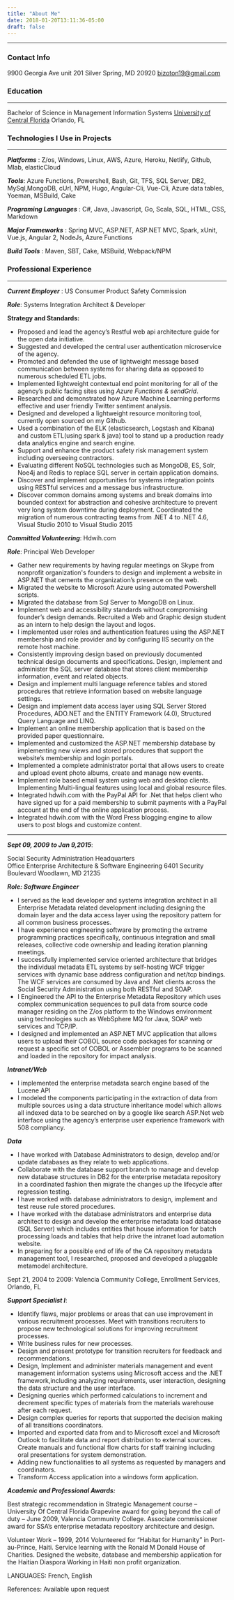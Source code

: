 ```yaml
---
title: "About Me"
date: 2018-01-20T13:11:36-05:00
draft: false
---
```

---
### Contact Info
9900 Georgia Ave unit 201
Silver Spring, MD 20920 
bizoton19@gmail.com

### Education
---
Bachelor of Science in Management Information Systems
 [University of Central Florida](https://www.ucf.edu) Orlando, FL

### Technologies I Use in Projects
---
***Platforms*** :  Z/os, Windows, Linux, AWS, Azure, Heroku, Netlify, Github, Mlab, elasticCloud

***Tools***: Azure Functions, Powershell, Bash, Git, TFS, SQL Server, DB2, MySql,MongoDB, cUrl, NPM, Hugo, Angular-Cli, Vue-Cli, Azure data tables, Yoeman, MSBuild, Cake

***Programing Languages*** : C#, Java, Javascript, Go, Scala, SQL, HTML, CSS, Markdown

***Major Frameworks*** : Spring MVC, ASP.NET, ASP.NET MVC, Spark, xUnit, Vue.js, Angular 2, NodeJs, Azure Functions

***Build Tools*** : Maven, SBT, Cake, MSBuild, Webpack/NPM

### Professional Experience
---

***Current Employer*** : US Consumer Product Safety Commission

***Role***: Systems Integration Architect & Developer

**Strategy and Standards:**

* Proposed and lead the agency’s Restful web api architecture guide for the open data initiative.
* Suggested and developed the central user authentication microservice of the agency.
* Promoted and defended the use of lightweight message based communication between systems for sharing data as opposed to numerous scheduled ETL jobs.
* Implemented lightweight contextual end point monitoring for all of the agency’s public facing sites using *Azure Functions & sendGrid*.
* Researched and demonstrated how Azure Machine Learning performs effective and user friendly Twitter sentiment analysis.
* Designed and developed a lightweight resource monitoring tool, currently open sourced on my Github.
* Used a combination of the ELK (elasticsearch, Logstash and Kibana) and custom ETL(using spark & java) tool to stand up a production ready data analytics engine and search engine.
* Support and enhance the product safety risk management system including overseeing contractors.
* Evaluating different NoSQL technologies such as MongoDB, ES, Solr, Noe4j and Redis to replace SQL server in certain application domains.
* Discover and implement opportunities for systems integration points using RESTful services and a message bus infrastructure. 
* Discover common domains among systems and break domains into bounded context for abstraction and cohesive architecture to prevent very long system downtime during deployment.
Coordinated the migration of numerous contracting teams from .NET 4 to .NET 4.6, Visual Studio 2010 to Visual Studio 2015

***Committed Volunteering***: Hdwih.com 

***Role***: Principal Web Developer

* Gather new requirements by having regular meetings on Skype from nonprofit organization's founders to design and implement a website in ASP.NET that cements the organization’s presence on the web. 
* Migrated the website to Microsoft Azure using automated Powershell scripts.
* Migrated the database from Sql Server to MongoDB on Linux.
* Implement web and accessibility standards without compromising founder’s design demands. Recruited a Web and Graphic design student as an intern to help design the layout and logos.
* I implemented user roles and authentication features using the ASP.NET membership and role provider and by configuring IIS security on the remote host machine.
* Consistently improving design based on previously documented technical design documents and specifications.
Design, implement and administer the SQL server database that stores client membership information, event and related objects.
* Design and implement multi language reference tables and stored procedures that retrieve information based on website language settings.
* Design and implement data access layer using SQL Server Stored Procedures, ADO.NET and the ENTITY Framework (4.0), Structured Query Language and LINQ.
* Implement an online membership application that is based on the provided paper questionnaire. 
* Implemented and customized the ASP.NET membership database by implementing new views and stored procedures that support the website’s membership and login portals.
* Implemented a complete administrator portal that allows users to create and upload event photo albums, create and manage new events.
* Implement role based email system using web and desktop clients. 
Implementing Multi-lingual features using local and global resource files. 
* Integrated hdwih.com with the PayPal API for .Net that helps client who have signed up for a paid membership to submit payments with a PayPal account at the end of the online application process.
* Integrated hdwih.com with the Word Press blogging engine to allow users to post blogs and customize content.

---

***Sept 09, 2009 to Jan 9,2015***: 

Social Security Administration Headquarters  
Office Enterprise Architecture & Software Engineering 
6401 Security Boulevard Woodlawn, MD 21235

***Role: Software Engineer***

* I served as the lead developer and systems integration architect in all Enterprise Metadata related development including designing the domain layer and the data access layer using the repository pattern for all common business processes.
* I have experience engineering software by promoting the extreme programming practices specifically, continuous integration and small releases, collective code ownership and leading iteration planning meetings. 
* I successfully implemented service oriented architecture that bridges the individual metadata ETL systems by self-hosting WCF trigger services with dynamic base address configuration and net/tcp bindings. The WCF services are consumed by Java and .Net clients across the Social Security Administration using both RESTful and SOAP.
* I Engineered the API to the Enterprise Metadata Repository which uses complex communication sequences to pull data from source code manager residing on the Z/os platform to the Windows environment using technologies such as WebSphere MQ for Java, SOAP web services and TCP/IP.
* I designed and implemented an ASP.NET MVC application that allows users to upload their COBOL source code packages for scanning or request a specific set of COBOL or Assembler programs to be scanned and loaded in the repository for impact analysis.


***Intranet/Web***

* I implemented the enterprise metadata search engine based of the Lucene API
* I modeled the components  participating in the extraction of data from multiple sources using a data structure inheritance model which allows all indexed data to be searched on by a google like search ASP.Net web interface using the agency’s enterprise user experience framework with 508 compliancy.

***Data***

* I have worked with Database Administrators to design, develop and/or update databases as they relate to web applications. 
* Collaborate with the database support branch to manage and develop new database structures in DB2 for the enterprise metadata repository in a coordinated fashion then migrate the changes up the lifecycle after regression testing.
* I have worked with database administrators to design, implement and test reuse rule stored procedures.
* I have worked with the database administrators and enterprise data architect to design and develop the enterprise metadata load database (SQL Server) which includes entities that house information for batch processing loads and tables that help drive the intranet load automation website.
* In preparing for a possible end of life of the CA repository metadata management tool, I researched, proposed and developed a pluggable metamodel architecture.


Sept 21, 2004 to 2009: Valencia Community College, Enrollment Services, Orlando, FL

***Support Specialist I***:

* Identify flaws, major problems or areas that can use improvement in various recruitment processes.
Meet with transitions recruiters to propose new technological solutions for improving recruitment processes. 
* Write business rules for new processes.
* Design and present prototype for transition recruiters for feedback and recommendations.
* Design, Implement and administer materials management and event management information systems using Microsoft access and the .NET framework,including analyzing requirements, user interaction, designing the data structure and the user interface.
* Designing queries which performed calculations to increment and decrement specific types of materials from the materials warehouse after each request.
* Design complex queries for reports that supported the decision making of all transitions coordinators.
* Imported and exported data from and to Microsoft excel and Microsoft Outlook to facilitate data and report distribution to external sources.
Create manuals and functional flow charts for staff training including oral presentations for system demonstration.
* Adding new functionalities to all systems as requested by managers and coordinators.
* Transform Access application into a windows form application.


***Academic and Professional Awards:***

Best strategic recommendation in Strategic Management course – University Of Central Florida
Grapevine award for going beyond the call of duty – June 2009, Valencia Community College.
Associate commissioner award for SSA’s enterprise metadata repository architecture and design.


Volunteer Work – 1999, 2014
Volunteered for “Habitat for Humanity” in Port-au-Prince, Haiti.
Service learning with the Ronald M Donald House of Charities.
Designed the website, database and membership application for the Haitian Diaspora Working in Haiti non profit organization.

LANGUAGES:  French, English

References: Available upon request	



